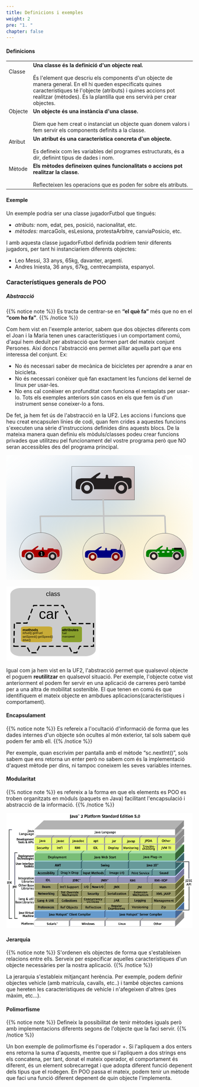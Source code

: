 ```yaml
---
title: Definicions i exemples
weight: 2
pre: "1. "
chapter: false
---
```


#### Definicions

| | |
|---|---|
|Classe<br><br><br><br><br>|**Una classe és la definició d'un objecte real.**<br><br>És l'element que descriu els components d'un objecte de manera general. En ell hi queden especificats quines característiques té l'objecte (atributs) i quines accions pot realitzar (mètodes). És la plantilla que ens servirà per crear objectes.|
|Objecte<br><br><br><br>|**Un objecte és una instància d'una classe.** <br><br>Diem que hem creat o instanciat un objecte quan donem valors i fem servir els components definits a la classe.|
|Atribut<br><br><br>|**Un atribut és una característica concreta d'un objecte.** <br><br>Es defineix com les variables del programes estructurats, és a dir, definint tipus de dades i nom.|
|Mètode<br><br><br>|**Els mètodes defineixen quines funcionalitats o accions pot realitzar la classe.** <br><br>Reflecteixen les operacions que es poden fer sobre els atributs. |

#### Exemple

Un exemple podria ser una classe jugadorFutbol que tingués:

- *atributs:* nom, edat, pes, posició, nacionalitat, etc. 
- *mètodes:* marcaGols, esLesiona, protestaArbitre, canviaPosicio, etc.

I amb aquesta classe jugadorFutbol definida podríem tenir diferents jugadors, per tant hi instanciaríem diferents objectes:

- Leo Messi, 33 anys, 65kg, davanter, argentí.
- Andres Iniesta, 36 anys, 67kg, centrecampista, espanyol.

### Característiques generals de POO

##### Abstracció

{{% notice note %}}
Es tracta de centrar-se en **“el què fa”** més que no en el **“com ho fa”**.
{{% /notice %}}

Com hem vist en l'exemple anterior, sabem que dos objectes diferents com el Joan i la Maria tenen unes característiques i un comportament comú, d'aquí hem deduït per abstracció que formen part del mateix conjunt Persones. Així doncs l'abstracció ens permet aïllar aquella part que ens interessa del conjunt. Ex:
- No és necessari saber de mecànica de bicicletes per aprendre a anar en bicicleta.
- No és necessari conèixer què fan exactament les funcions del kernel de linux per usar-les.
- No ens cal conèixer en profunditat com funciona el rentaplats per usar-lo.
Tots els exemples anteriors són casos en els que fem ús d'un instrument sense coneixer-lo a fons.

De fet, ja hem fet ús de l'abstracció en la UF2. Les accions i funcions que heu creat encapsulen línies de codi, quan fem crides a aquestes funcions s'executen una sèrie d'instruccions definides dins aquests blocs. De la mateixa manera quan definiu els mòduls/classes podeu crear funcions privades que utilitzeu pel funcionament del vostre programa però que NO seran accessibles des del programa principal.

![car1](../images/car1.png)

![car2](../images/car2.png)

Igual com ja hem vist en la UF2, l'abstracció permet que qualsevol objecte el poguem **reutilitzar** en qualsevol situació. Per exemple, l'objecte cotxe vist anteriorment el podem fer servir en una aplicació de carreres però també per a una
altra de mobilitat sostenible. El que tenen en comú és que identifiquem el mateix objecte en ambdues aplicacions(característiques i comportament).

#### Encapsulament

{{% notice note %}}
Es refereix a l'ocultació d'informació de forma que les dades internes d'un objecte són ocultes al món exterior, tal sols sabem què podem fer amb ell.
{{% /notice %}}
 
Per exemple, quan escrivim per pantalla amb el mètode “sc.nextInt()”, sols sabem que ens retorna un enter però no sabem com és la implementació d'aquest mètode per dins, ni tampoc coneixem les seves variables internes.

#### Modularitat

{{% notice note %}}
es refereix a la forma en que els elements es POO es troben organitzats en mòduls (paquets en Java) facilitant l'encapsulació i abstracció de la informació.
{{% /notice %}}


![paquets](../images/paquets.gif)

#### Jerarquia

{{% notice note %}}
S'ordenen els objectes de forma que s'estableixen relacions entre ells. Serveix per especificar aquelles característiques d'un objecte necessàries per la nostra aplicació.
{{% /notice %}}

La jerarquia s'estableix mitjançant herència. Per exemple, podem definir objectes vehicle (amb matrícula, cavalls, etc..) i també objectes camions que hereten les característiques de vehicle i n'afegeixen d'altres (pes màxim, etc...).

#### Polimorfisme

{{% notice note %}}
Defineix la possibilitat de tenir mètodes iguals però amb implementacions diferents segons de l'objecte que la faci servir.
{{% /notice %}}

Un bon exemple de polimorfisme és l'operador +. Si l'apliquem a dos enters ens retorna la suma d'aquests, mentre que si l'apliquem a dos strings ens els concatena, per tant, donat el mateix operador, el comportament és diferent, és un element sobrecarregat i que adopta diferent funció depenent dels tipus que el rodegen. En POO passa el mateix, podem tenir un mètode que faci una funció diferent depenent de quin objecte l'implementa. 

